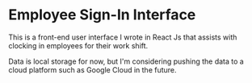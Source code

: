<h1>Employee Sign-In Interface</h1>
<p>This is a front-end user interface I wrote in React Js that assists with clocking in employees for their work shift. </p>
<p>Data is local storage for now, but I'm considering pushing the data to a cloud platform such as Google Cloud in the future.</p>
